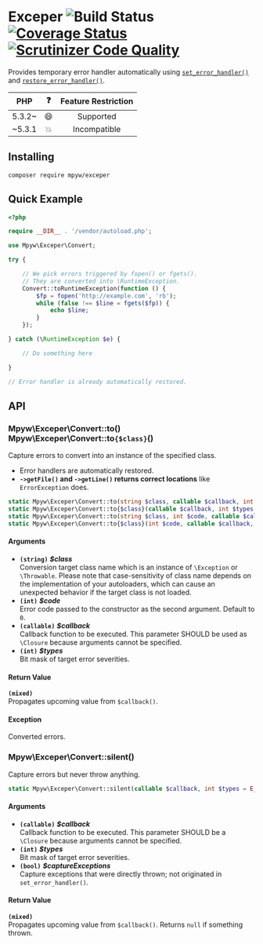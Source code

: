 # Exceper ![Build Status](https://github.com/mpyw/exceper/actions/workflows/test.yml/badge.svg?branch=master) [![Coverage Status](https://coveralls.io/repos/github/mpyw/exceper/badge.svg?branch=master)](https://coveralls.io/github/mpyw/exceper?branch=master) [![Scrutinizer Code Quality](https://scrutinizer-ci.com/g/mpyw/exceper/badges/quality-score.png?b=master)](https://scrutinizer-ci.com/g/mpyw/exceper/?branch=master)

Provides temporary error handler automatically using [`set_error_handler()`] and [`restore_error_handler()`].

| PHP | :question: | Feature Restriction |
|:---:|:---:|:---:|
| 5.3.2~ | :smile: | Supported |
| ~5.3.1 | :boom: | Incompatible |

## Installing

```
composer require mpyw/exceper
```

## Quick Example

```php
<?php

require __DIR__ . '/vendor/autoload.php';

use Mpyw\Exceper\Convert;

try {

    // We pick errors triggered by fopen() or fgets().
    // They are converted into \RuntimeException.
    Convert::toRuntimeException(function () {
        $fp = fopen('http://example.com', 'rb');
        while (false !== $line = fgets($fp)) {
            echo $line;
        }
    });

} catch (\RuntimeException $e) {

    // Do something here

}

// Error handler is already automatically restored.
```

## API

### Mpyw\Exceper\Convert::to()<br>Mpyw\Exceper\Convert::to`{$class}`()

Capture errors to convert into an instance of the specified class.  

- Error handlers are automatically restored.
- **`->getFile()` and `->getLine()` returns correct locations** like `ErrorException` does.

```php
static Mpyw\Exceper\Convert::to(string $class, callable $callback, int $types = E_ALL | E_STRICT): mixed
static Mpyw\Exceper\Convert::to{$class}(callable $callback, int $types = E_ALL | E_STRICT): mixed
static Mpyw\Exceper\Convert::to(string $class, int $code, callable $callback, int $types = E_ALL | E_STRICT): mixed
static Mpyw\Exceper\Convert::to{$class}(int $code, callable $callback, int $types = E_ALL | E_STRICT): mixed
```

#### Arguments

- **`(string)`** __*$class*__<br /> Conversion target class name which is an instance of `\Exception` or `\Throwable`. Please note that case-sensitivity of class name depends on the implementation of your autoloaders, which can cause an unexpected behavior if the target class is not loaded.
- **`(int)`** __*$code*__<br /> Error code passed to the constructor as the second argument. Default to `0`.
- **`(callable)`** __*$callback*__<br /> Callback function to be executed. This parameter SHOULD be used as `\Closure` because arguments cannot be specified.
- **`(int)`** __*$types*__<br /> Bit mask of target error severities.

#### Return Value

**`(mixed)`**<br />Propagates upcoming value from `$callback()`.

#### Exception

Converted errors.

### Mpyw\Exceper\Convert::silent()

Capture errors but never throw anything.

```php
static Mpyw\Exceper\Convert::silent(callable $callback, int $types = E_ALL | E_STRICT, bool $captureExceptions = true): mixed
```

#### Arguments

- **`(callable)`** __*$callback*__<br /> Callback function to be executed. This parameter SHOULD be a `\Closure` because arguments cannot be specified.
- **`(int)`** __*$types*__<br /> Bit mask of target error severities.
- **`(bool)`** __*$captureExceptions*__<br /> Capture exceptions that were directly thrown; not originated in `set_error_handler()`.

#### Return Value

**`(mixed)`**<br />Propagates upcoming value from `$callback()`. Returns `null` if something thrown.

[`set_error_handler()`]: http://www.php.net/manual/function.set-error-handler.php
[`restore_error_handler()`]: http://www.php.net/manual/function.restore-error-handler.php
